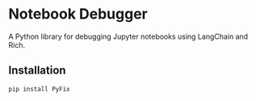 # Notebook Debugger

A Python library for debugging Jupyter notebooks using LangChain and Rich.

## Installation

```bash
pip install PyFix


